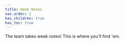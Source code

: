 ```yaml
---
title: Week Notes
nav_order: 2
has_children: true
has_toc: true
---
```


The team takes week notes! This is where you'll find 'em.

